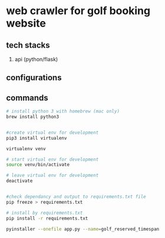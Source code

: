 # web crawler for golf booking website

## tech stacks
1. api (python/flask)
   
   
## configurations


## commands
```bash
# install python 3 with homebrew (mac only)
brew install python3


#create virtual env for development
pip3 install virtualenv 

virtualenv venv 

# start virtual env for development
source venv/bin/activate

# leave virtual env for development
deactivate


#check dependancy and output to requirements.txt file
pip freeze > requirements.txt

# install by requirements.txt
pip install -r requirements.txt

pyinstaller --onefile app.py --name=golf_reserved_timespan

```




